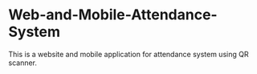 # Web-and-Mobile-Attendance-System
This is a website and mobile application for attendance system using QR scanner.
